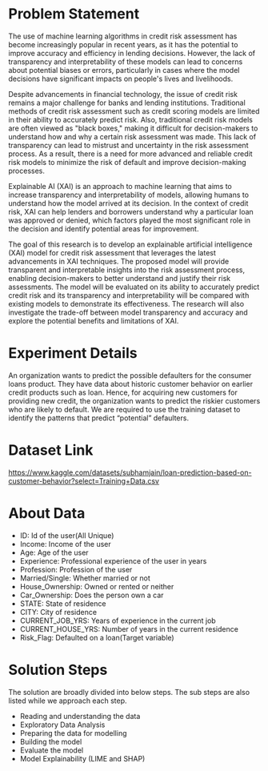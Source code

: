 # Problem Statement
The use of machine learning algorithms in credit risk assessment has become increasingly popular in recent years, as it has the potential to improve accuracy and efficiency in lending decisions. However, the lack of transparency and interpretability of these models can lead to concerns about potential biases or errors, particularly in cases where the model decisions have significant impacts on people's lives and livelihoods.

Despite advancements in financial technology, the issue of credit risk remains a major challenge for banks and lending institutions. Traditional methods of credit risk assessment such as credit scoring models are limited in their ability to accurately predict risk. Also, traditional credit risk models are often viewed as "black boxes," making it difficult for decision-makers to understand how and why a certain risk assessment was made. This lack of transparency can lead to mistrust and uncertainty in the risk assessment process. As a result, there is a need for more advanced and reliable credit risk models to minimize the risk of default and improve decision-making processes.

Explainable AI (XAI) is an approach to machine learning that aims to increase transparency and interpretability of models, allowing humans to understand how the model arrived at its decision. In the context of credit risk, XAI can help lenders and borrowers understand why a particular loan was approved or denied, which factors played the most significant role in the decision and identify potential areas for improvement.

The goal of this research is to develop an explainable artificial intelligence (XAI) model for credit risk assessment that leverages the latest advancements in XAI techniques. The proposed model will provide transparent and interpretable insights into the risk assessment process, enabling decision-makers to better understand and justify their risk assessments. The model will be evaluated on its ability to accurately predict credit risk and its transparency and interpretability will be compared with existing models to demonstrate its effectiveness. The research will also investigate the trade-off between model transparency and accuracy and explore the potential benefits and limitations of XAI.

# Experiment Details

An organization wants to predict the possible defaulters for the consumer loans product. They have data about historic customer behavior on earlier credit products such as loan. Hence, for acquiring new customers for providing new credit, the organization wants to predict the riskier customers who are likely to default. We are required to use the training dataset to identify the patterns that predict “potential” defaulters.

# Dataset Link
https://www.kaggle.com/datasets/subhamjain/loan-prediction-based-on-customer-behavior?select=Training+Data.csv

# About Data
- ID: Id of the user(All Unique)
- Income: Income of the user
- Age: Age of the user
- Experience: Professional experience of the user in years
- Profession: Profession of the user
- Married/Single: Whether married or not
- House_Ownership: Owned or rented or neither
- Car_Ownership: Does the person own a car
- STATE: State of residence
- CITY: City of residence
- CURRENT_JOB_YRS: Years of experience in the current job
- CURRENT_HOUSE_YRS: Number of years in the current residence
- Risk_Flag: Defaulted on a loan(Target variable)

# Solution Steps
The solution are broadly divided into below steps. The sub steps are also listed while we approach each step.

- Reading and understanding the data
- Exploratory Data Analysis
- Preparing the data for modelling
- Building the model
- Evaluate the model
- Model Explainability (LIME and SHAP)
